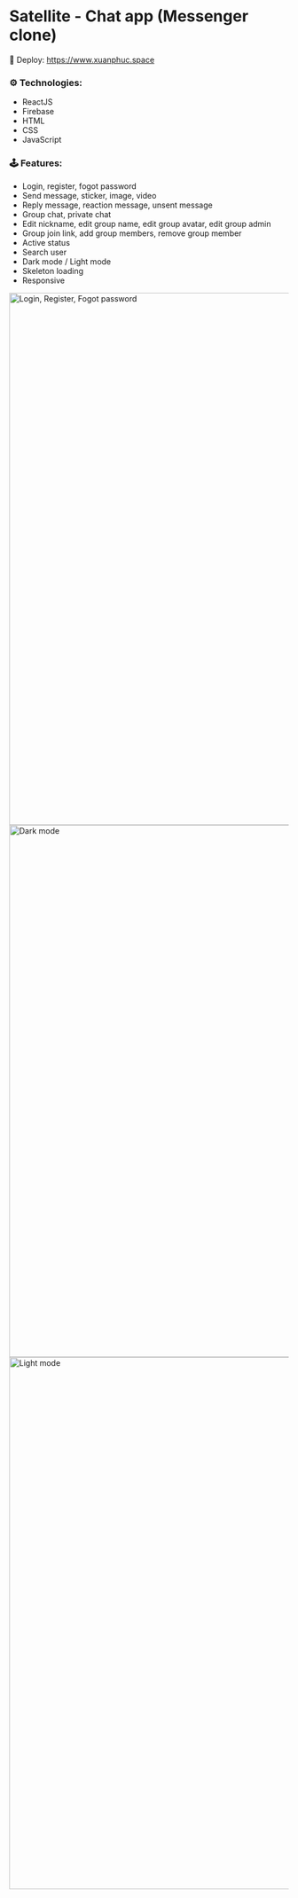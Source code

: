 # Satellite - Chat app (Messenger clone)

🚀 Deploy: https://www.xuanphuc.space

### ⚙️ Technologies:
- ReactJS
- Firebase
- HTML
- CSS
- JavaScript
### 🕹️ Features:
- Login, register, fogot password
- Send message, sticker, image, video
- Reply message, reaction message, unsent message
- Group chat, private chat
- Edit nickname, edit group name, edit group avatar, edit group admin
- Group join link, add group members, remove group member
- Active status
- Search user
- Dark mode / Light mode
- Skeleton loading
- Responsive

<img width="960" alt="Login, Register, Fogot password" src="https://user-images.githubusercontent.com/70096508/213052828-044ad164-faa1-4e10-bbb4-9d1ac1dcdefe.png">
<img width="960" alt="Dark mode" src="https://user-images.githubusercontent.com/70096508/213052913-2c567df8-1842-4eb6-96dc-c92e26babde6.png">
<img width="960" alt="Light mode" src="https://user-images.githubusercontent.com/70096508/213052920-3a8f1d21-681c-4acb-b46b-82c93ca6d580.png">
